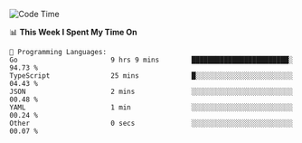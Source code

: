 <!--START_SECTION:waka-->
![Code Time](http://img.shields.io/badge/Code%20Time-509%20hrs%2041%20mins-blue)

📊 **This Week I Spent My Time On** 

```text
💬 Programming Languages: 
Go                       9 hrs 9 mins        ████████████████████████░   94.73 % 
TypeScript               25 mins             █░░░░░░░░░░░░░░░░░░░░░░░░   04.43 % 
JSON                     2 mins              ░░░░░░░░░░░░░░░░░░░░░░░░░   00.48 % 
YAML                     1 min               ░░░░░░░░░░░░░░░░░░░░░░░░░   00.24 % 
Other                    0 secs              ░░░░░░░░░░░░░░░░░░░░░░░░░   00.07 % 
```


<!--END_SECTION:waka-->